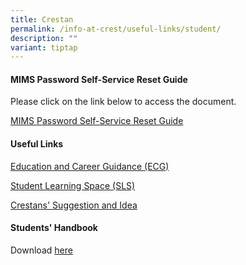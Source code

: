```yaml
---
title: Crestan
permalink: /info-at-crest/useful-links/student/
description: ""
variant: tiptap
---
```

<h4>MIMS Password Self-Service Reset Guide</h4>
<p>Please click on the link below to access the document.</p>
<p><a href="/files/mims_sspr_guide.pdf" rel="noopener noreferrer nofollow" target="_blank">MIMS Password Self-Service Reset Guide</a>
</p>
<p></p>
<h4>Useful Links</h4>
<p></p>
<p><a href="/i-am-a/crestan/education-and-career-guidance/" rel="noopener noreferrer nofollow" target="_blank">Education and Career Guidance (ECG)</a>
</p>
<p><a href="https://vle.learning.moe.edu.sg/login" rel="noopener noreferrer nofollow" target="_blank">Student Learning Space (SLS)</a>
</p>
<p><a href="https://docs.google.com/forms/d/e/1FAIpQLScB4dHBGLa3XWIAfFkv5No42NS2Hm7J4b_6-iTX6fEvdxBqlg/viewform" rel="noopener nofollow" target="_blank">Crestans' Suggestion and Idea</a>
</p>
<p></p>
<h4>Students' Handbook</h4>
<p>Download <a href="https://drive.google.com/file/d/1RmF0tFn71eUcoUPDj3NFStGyQjkuyrib/view?usp=sharing" rel="noopener nofollow" target="_blank">here</a>
</p>
<p></p>